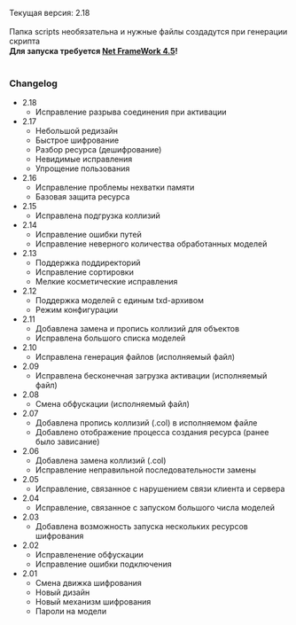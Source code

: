 Текущая версия: 2.18<br/>
<br/>
Папка scripts необязательна и нужные файлы создадутся при генерации скрипта<br/>
**Для запуска требуется [Net FrameWork 4.5](https://www.microsoft.com/ru-RU/download/details.aspx?id=56116)!** <img src="https://2.bp.blogspot.com/-zUuu5w_9_i0/V6ID2Q8jRxI/AAAAAAAAA4c/1BNU0YKjCXo77VUbbF3JyXJgd2Ma0B_3gCLcB/s200/Microsoft%2B.NET%2BFramework.png" width="15"><br/>
<br/>
### Changelog
- 2.18
	* Исправление разрыва соединения при активации
- 2.17
	* Небольшой редизайн
	* Быстрое шифрование
	* Разбор ресурса (дешифрование)
	* Невидимые исправления
	* Упрощение пользования
- 2.16
	* Исправление проблемы нехватки памяти
	* Базовая защита ресурса
- 2.15
	* Исправлена подгрузка коллизий
- 2.14
	* Исправление ошибки путей
	* Исправление неверного количества обработанных моделей
- 2.13
	* Поддержка поддиректорий
	* Исправление сортировки
	* Мелкие косметические исправления
- 2.12
	* Поддержка моделей с единым txd-архивом
	* Режим конфигурации
- 2.11
	* Добавлена замена и пропись коллизий для объектов
	* Исправлена большого списка моделей
- 2.10
	* Исправлена генерация файлов (исполняемый файл)
- 2.09
	* Исправлена бесконечная загрузка активации (исполняемый файл)
- 2.08
	* Смена обфускации (исполняемый файл)
- 2.07
	* Добавлена пропись коллизий (.col) в исполняемом файле
	* Добавлено отображение процесса создания ресурса (ранее было зависание)
- 2.06
	* Добавлена замена коллизий (.col)
	* Исправление неправильной последовательности замены
- 2.05
	* Исправление, связанное с нарушением связи клиента и сервера
- 2.04
	* Исправление, связанное с запуском большого числа моделей
- 2.03
	* Добавлена возможность запуска нескольких ресурсов шифрования
- 2.02
	* Исправленение обфускации
	* Исправление ошибки подключения
- 2.01
	* Смена движка шифрования
	* Новый дизайн
	* Новый механизм шифрования
	* Пароли на модели